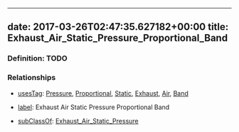 
---
date: 2017-03-26T02:47:35.627182+00:00
title: Exhaust_Air_Static_Pressure_Proportional_Band
---
### Definition: TODO

### Relationships

* [usesTag](https://brickschema.org/schema/1.0/BrickFrame#usesTag): [Pressure](https://brickschema.org/schema/1.0/BrickTag#Pressure), [Proportional](https://brickschema.org/schema/1.0/BrickTag#Proportional), [Static](https://brickschema.org/schema/1.0/BrickTag#Static), [Exhaust](https://brickschema.org/schema/1.0/BrickTag#Exhaust), [Air](https://brickschema.org/schema/1.0/BrickTag#Air), [Band](https://brickschema.org/schema/1.0/BrickTag#Band)

* [label](http://www.w3.org/2000/01/rdf-schema#label): Exhaust Air Static Pressure Proportional Band

* [subClassOf](http://www.w3.org/2000/01/rdf-schema#subClassOf): [Exhaust_Air_Static_Pressure](https://brickschema.org/schema/1.0/Brick#Exhaust_Air_Static_Pressure)
